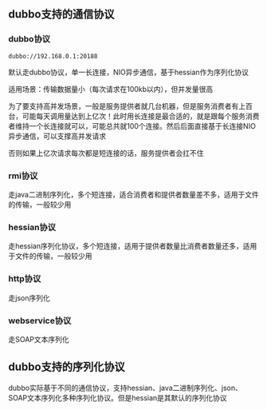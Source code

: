## dubbo支持的通信协议

### dubbo协议

```
dubbo://192.168.0.1:20188
```

默认走dubbo协议，单一长连接，NIO异步通信，基于hessian作为序列化协议

适用场景：传输数据量小（每次请求在100kb以内），但并发量很高

为了要支持高并发场景，一般是服务提供者就几台机器，但是服务消费者有上百台，可能每天调用量达到上亿次！此时用长连接是最合适的，就是跟每个服务消费者维持一个长连接就可以，可能总共就100个连接。然后后面直接基于长连接NIO异步通信，可以支撑高并发请求

否则如果上亿次请求每次都是短连接的话，服务提供者会扛不住

### rmi协议

走java二进制序列化，多个短连接，适合消费者和提供者数量差不多，适用于文件的传输，一般较少用

### hessian协议

走hessian序列化协议，多个短连接，适用于提供者数量比消费者数量还多，适用于文件的传输，一般较少用

### http协议

走json序列化

### webservice协议

走SOAP文本序列化



## dubbo支持的序列化协议

dubbo实际基于不同的通信协议，支持hessian、java二进制序列化、json、SOAP文本序列化多种序列化协议。但是hessian是其默认的序列化协议